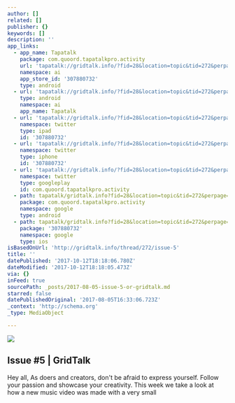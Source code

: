 ```yaml
---
author: []
related: []
publisher: {}
keywords: []
description: ''
app_links:
  - app_name: Tapatalk
    package: com.quoord.tapatalkpro.activity
    url: 'tapatalk://gridtalk.info/?fid=28&location=topic&tid=272&perpage=15&page=1'
    namespace: ai
    app_store_id: '307880732'
    type: android
  - url: 'tapatalk://gridtalk.info/?fid=28&location=topic&tid=272&perpage=15&page=1'
    type: android
    namespace: ai
    app_name: Tapatalk
  - url: 'tapatalk://gridtalk.info/?fid=28&location=topic&tid=272&perpage=15&page=1'
    namespace: twitter
    type: ipad
    id: '307880732'
  - url: 'tapatalk://gridtalk.info/?fid=28&location=topic&tid=272&perpage=15&page=1'
    namespace: twitter
    type: iphone
    id: '307880732'
  - url: 'tapatalk://gridtalk.info/?fid=28&location=topic&tid=272&perpage=15&page=1'
    namespace: twitter
    type: googleplay
    id: com.quoord.tapatalkpro.activity
  - path: tapatalk/gridtalk.info?fid=28&location=topic&tid=272&perpage=15&page=1
    package: com.quoord.tapatalkpro.activity
    namespace: google
    type: android
  - path: tapatalk/gridtalk.info?fid=28&location=topic&tid=272&perpage=15&page=1
    package: '307880732'
    namespace: google
    type: ios
isBasedOnUrl: 'http://gridtalk.info/thread/272/issue-5'
title: ''
datePublished: '2017-10-12T18:18:06.780Z'
dateModified: '2017-10-12T18:18:05.473Z'
via: {}
inFeed: true
sourcePath: _posts/2017-08-05-issue-5-or-gridtalk.md
starred: false
datePublishedOriginal: '2017-08-05T16:33:06.723Z'
_context: 'http://schema.org'
_type: MediaObject

---
```

![](https://the-grid-user-content.s3-us-west-2.amazonaws.com/5ff9db6d-232b-4078-ae9f-dc2beae032fa.jpg)

<article style=""><h1>Issue #5 | GridTalk</h1><p>Hey all, As doers and creators, don't be afraid to express yourself. Follow your passion and showcase your creativity. This week we take a look at how a new music video was made with a very small</p></article>